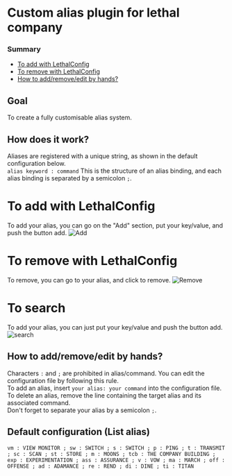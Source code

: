 # Custom alias plugin for lethal company

### Summary

- [To add with LethalConfig](#to-add-with-lethalconfig)
- [To remove with LethalConfig](#to-remove-with-lethalconfig)
- [How to add/remove/edit by hands?](#how-to-addremoveedit-by-hands)

## Goal

To create a fully customisable alias system.

## How does it work?

Aliases are registered with a unique string, as shown in the default configuration below.  
```alias keyword : command``` This is the structure of an alias binding, and each alias binding is separated by a semicolon ```;```.

# To add with LethalConfig

To add your alias, you can go on the "Add" section, put your key/value, and push the button add.
![Add](https://github.com/FlaveFlav20/AliasPlugin-Lethal-Company/blob/main/gifs/add.gif?raw=true)

# To remove with LethalConfig

To remove, you can go to your alias, and click to remove.
![Remove](https://github.com/FlaveFlav20/AliasPlugin-Lethal-Company/blob/main/gifs/remove.gif?raw=true)

# To search

To add your alias, you can just put your key/value and push the button add.
![search](https://github.com/FlaveFlav20/AliasPlugin-Lethal-Company/blob/main/gifs/search.gif?raw=true)

## How to add/remove/edit by hands?

Characters ```:``` and ```;``` are prohibited in alias/command. You can edit the configuration file by following this rule.  
To add an alias, insert ```your alias: your command``` into the configuration file.  
To delete an alias, remove the line containing the target alias and its associated command.  
Don't forget to separate your alias by a semicolon ```;```.

## Default configuration (List alias)

```vm : VIEW MONITOR ; sw : SWITCH ; s : SWITCH ; p : PING ; t : TRANSMIT ; sc : SCAN ; st : STORE ; m : MOONS ; tcb : THE COMPANY BUILDING ; exp : EXPERIMENTATION ; ass : ASSURANCE ; v : VOW ; ma : MARCH ; off : OFFENSE ; ad : ADAMANCE ; re : REND ; di : DINE ; ti : TITAN```
